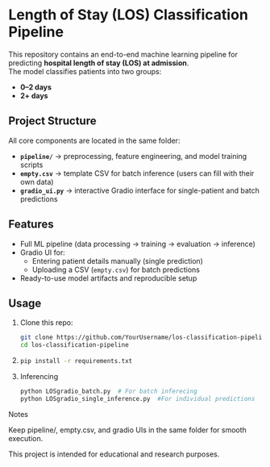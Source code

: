 # Length of Stay (LOS) Classification Pipeline

This repository contains an end-to-end machine learning pipeline for predicting **hospital length of stay (LOS) at admission**.  
The model classifies patients into two groups:
- **0–2 days**
- **2+ days**

## Project Structure
All core components are located in the same folder:
- **`pipeline/`** → preprocessing, feature engineering, and model training scripts  
- **`empty.csv`** → template CSV for batch inference (users can fill with their own data)  
- **`gradio_ui.py`** → interactive Gradio interface for single-patient and batch predictions  

## Features
- Full ML pipeline (data processing → training → evaluation → inference)  
- Gradio UI for:
  - Entering patient details manually (single prediction)  
  - Uploading a CSV (`empty.csv`) for batch predictions  
- Ready-to-use model artifacts and reproducible setup  

## Usage
1. Clone this repo:
   ```bash
   git clone https://github.com/YourUsername/los-classification-pipeline.git
   cd los-classification-pipeline
2. ```bash
   pip install -r requirements.txt
3. Inferencing
   ```bash
   python LOSgradio_batch.py  # For batch inferecing 
   python LOSgradio_single_inference.py  #For individual predictions

Notes

Keep pipeline/, empty.csv, and gradio UIs in the same folder for smooth execution.

This project is intended for educational and research purposes.
